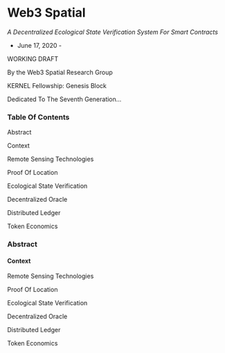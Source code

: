 # Web3 Spatial
_A Decentralized Ecological State Verification System For Smart Contracts_

- June 17, 2020 -

WORKING DRAFT

By the Web3 Spatial Research Group

KERNEL Fellowship: Genesis Block


Dedicated To The Seventh Generation...

### Table Of Contents

Abstract

Context

Remote Sensing Technologies

Proof Of Location

Ecological State Verification

Decentralized Oracle

Distributed Ledger

Token Economics

### Abstract



#### Context



Remote Sensing Technologies


Proof Of Location


Ecological State Verification


Decentralized Oracle


Distributed Ledger



Token Economics








